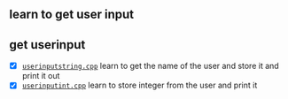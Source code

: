## learn to get user input

## get userinput
- [x] [`userinputstring.cpp`](userinputstring.cpp) learn to get the name of the user and store it and print it out
- [x] [`userinputint.cpp`](userinputint.cpp) learn to store integer from the user and print it